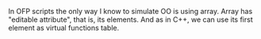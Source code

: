 In OFP scripts the only way I know to simulate OO is using array. Array has "editable attribute", that is, its elements. And as in C++, we can use its first element as virtual functions table.